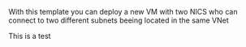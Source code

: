 With this template you can deploy a new VM with two NICS who can connect to two different subnets beeing located in the same VNet

This is a test